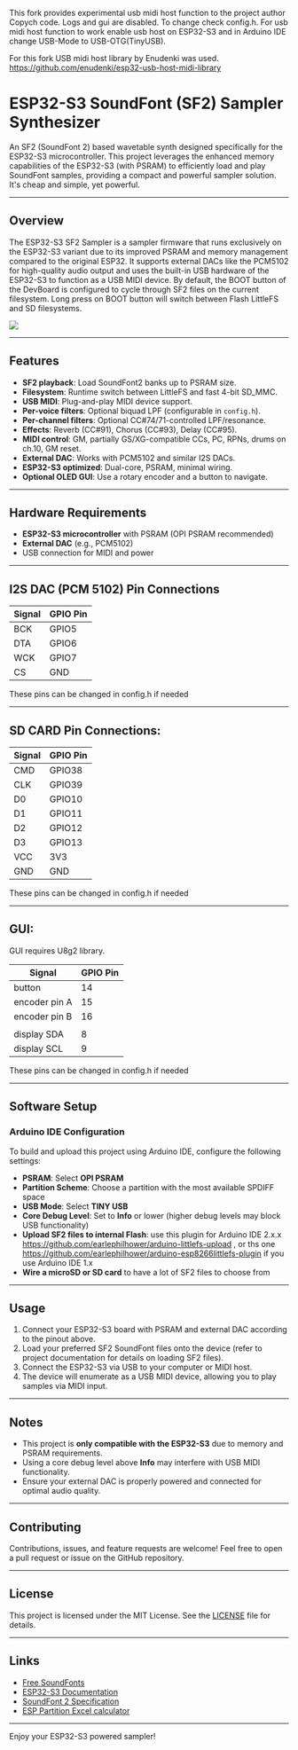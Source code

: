 This fork provides experimental usb midi host function to the project author Copych code. Logs and gui are disabled. To change check config.h. For usb midi host function to work enable usb host on ESP32-S3 and in Arduino IDE change USB-Mode to USB-OTG(TinyUSB).

For this fork USB midi host library by Enudenki was used.
https://github.com/enudenki/esp32-usb-host-midi-library


# ESP32-S3 SoundFont (SF2) Sampler Synthesizer

An SF2 (SoundFont 2) based wavetable synth designed specifically for the ESP32-S3 microcontroller. This project leverages the enhanced memory capabilities of the ESP32-S3 (with PSRAM) to efficiently load and play SoundFont samples, providing a compact and powerful sampler solution. It's cheap and simple, yet powerful.

---

## Overview

The ESP32-S3 SF2 Sampler is a sampler firmware that runs exclusively on the ESP32-S3 variant due to its improved PSRAM and memory management compared to the original ESP32. It supports external DACs like the PCM5102 for high-quality audio output and uses the built-in USB hardware of the ESP32-S3 to function as a USB MIDI device. By default, the BOOT button of the DevBoard is configured to cycle through SF2 files on the current filesystem. Long press on BOOT button will switch between Flash LittleFS and SD filesystems.

<img src="./media/prototype.jpg?raw=true">

---

## Features

- **SF2 playback**: Load SoundFont2 banks up to PSRAM size.
- **Filesystem**: Runtime switch between LittleFS and fast 4-bit SD_MMC.
- **USB MIDI**: Plug-and-play MIDI device support.
- **Per-voice filters**: Optional biquad LPF (configurable in `config.h`).
- **Per-channel filters**: Optional CC#74/71-controlled LPF/resonance.
- **Effects**: Reverb (CC#91), Chorus (CC#93), Delay (CC#95).
- **MIDI control**: GM, partially GS/XG-compatible CCs, PC, RPNs, drums on ch.10, GM reset.
- **External DAC**: Works with PCM5102 and similar I2S DACs.
- **ESP32-S3 optimized**: Dual-core, PSRAM, minimal wiring.
- **Optional OLED GUI**: Use a rotary encoder and a button to navigate. 

---

## Hardware Requirements

- **ESP32-S3 microcontroller** with PSRAM (OPI PSRAM recommended)
- **External DAC** (e.g., PCM5102)
- USB connection for MIDI and power

---

## I2S DAC (PCM 5102) Pin Connections

| Signal | GPIO Pin |
|--------|----------|
| BCK    | GPIO5    |
| DTA    | GPIO6    |
| WCK    | GPIO7    |
| CS     | GND      |

These pins can be changed in config.h if needed

---


## SD CARD Pin Connections:

| Signal | GPIO Pin |
|--------|----------|
| CMD     | GPIO38  |
| CLK     | GPIO39  |
| D0     | GPIO10  |
| D1     | GPIO11  |
| D2     | GPIO12  |
| D3     | GPIO13  |
| VCC    | 3V3  |
| GND    | GND  |

These pins can be changed in config.h if needed

---
## GUI:

GUI requires U8g2 library.

| Signal | GPIO Pin |
|------------|---------------|
|   button | 14 |
| encoder pin A | 15 |
| encoder pin B | 16 |
| | |
| display SDA | 8    |
| display SCL | 9    |


These pins can be changed in config.h if needed

---
## Software Setup

### Arduino IDE Configuration

To build and upload this project using Arduino IDE, configure the following settings:

- **PSRAM**: Select **OPI PSRAM**
- **Partition Scheme**: Choose a partition with the most available SPDIFF space
- **USB Mode**: Select **TINY USB**
- **Core Debug Level**: Set to **Info** or lower (higher debug levels may block USB functionality)
- **Upload SF2 files to internal Flash**: use this plugin for Arduino IDE 2.x.x https://github.com/earlephilhower/arduino-littlefs-upload , or ths one https://github.com/earlephilhower/arduino-esp8266littlefs-plugin if you use Arduino IDE 1.x
- **Wire a microSD or SD card** to have a lot of SF2 files to choose from 

---

## Usage

1. Connect your ESP32-S3 board with PSRAM and external DAC according to the pinout above.
2. Load your preferred SF2 SoundFont files onto the device (refer to project documentation for details on loading SF2 files).
3. Connect the ESP32-S3 via USB to your computer or MIDI host.
4. The device will enumerate as a USB MIDI device, allowing you to play samples via MIDI input.

---

## Notes

- This project is **only compatible with the ESP32-S3** due to memory and PSRAM requirements.
- Using a core debug level above **Info** may interfere with USB MIDI functionality.
- Ensure your external DAC is properly powered and connected for optimal audio quality.

---

## Contributing

Contributions, issues, and feature requests are welcome! Feel free to open a pull request or issue on the GitHub repository.

---

## License

This project is licensed under the MIT License. See the [LICENSE](LICENSE) file for details.

---

## Links
- [Free SoundFonts](https://github.com/ZmeyKolbasnik/Instruments/tree/master)
- [ESP32-S3 Documentation](https://www.espressif.com/en/products/socs/esp32-s3)
- [SoundFont 2 Specification](https://en.wikipedia.org/wiki/SoundFont)
- [ESP Partition Excel calculator](https://github.com/copych/ESP32-S3_SF2_Sampler_Synthesizer/tree/main/partitions)

---

Enjoy your ESP32-S3 powered sampler!

